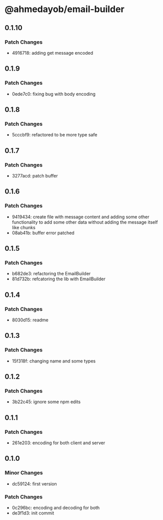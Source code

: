 # @ahmedayob/email-builder

## 0.1.10

### Patch Changes

- 4916718: adding get message encoded

## 0.1.9

### Patch Changes

- 0ede7c0: fixing bug with body encoding

## 0.1.8

### Patch Changes

- 5cccbf9: refactored to be more type safe

## 0.1.7

### Patch Changes

- 3277acd: patch buffer

## 0.1.6

### Patch Changes

- 9419434: create file with message content and adding some other functionality to add some other data without adding the message itself like chunks
- 08ab41b: buffer error patched

## 0.1.5

### Patch Changes

- b682de3: refactoring the EmailBuilder
- 81d732b: refcatoring the lib with EmailBuilder

## 0.1.4

### Patch Changes

- 8030d15: readme

## 0.1.3

### Patch Changes

- 15f318f: changing name and some types

## 0.1.2

### Patch Changes

- 3b22c45: ignore some npm edits

## 0.1.1

### Patch Changes

- 261e203: encoding for both client and server

## 0.1.0

### Minor Changes

- dc59124: first version

### Patch Changes

- 0c296bc: encoding and decoding for both
- de3f1d3: init commit

